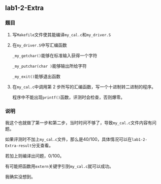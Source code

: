 ## lab1-2-Extra

### 题目

1. 写`Makefile`文件使其能编译`my_cal.c`和`my_driver.S`

2. 在`my_driver.S`中写汇编函数

   `_my_getchar()`能够在标准输入获得一个字符

   `_my_putchar(char )`能够输出所给字符

   `_my_exit()`能够退出函数

3. 在`my_cal.c`中调用第 2 步所写的汇编函数，写一个十进制转二进制的程序。

   程序中不能出现`printf()`函数，评测时会检查，否则爆零。

### 说明

我这个也就做了第一步和第二步，当时时间不够了，导致`my_cal.c`文件内容有问题。

如果评测时不加上`my_cal.c`文件，那么是40/100，具体情况可以在`lab1-2-Extra-result`分支查看。

若加上则编译出问题，0/100。



有可能把函数用`extern`关键字引到`my_cal.c`就可以成功。

我确实没想到。